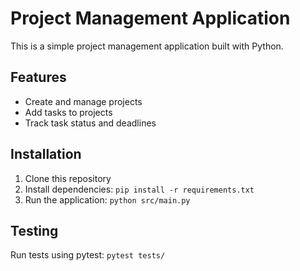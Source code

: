 # Project Management Application

This is a simple project management application built with Python.

## Features
- Create and manage projects
- Add tasks to projects
- Track task status and deadlines

## Installation
1. Clone this repository
2. Install dependencies: `pip install -r requirements.txt`
3. Run the application: `python src/main.py`

## Testing
Run tests using pytest: `pytest tests/`